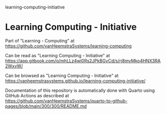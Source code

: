 learning-computing-initiative
# Learning Computing - Initiative

Part of "Learning - Computing" at https://github.com/vanHeemstraSystems/learning-computing

Can be read as "Learning Computing - Initiative" at https://app.gitbook.com/o/mhLLz4wi0Rs2JPkBGvCd/s/rj8myMko4HNX3RA2WxvW/

Can be browsed as "Learning Computing - Initiative" at https://vanheemstrasystems.github.io/learning-computing-initiative/

Documentation of this repository is automatically done with Quarto using GitHub Actions as described at https://github.com/vanHeemstraSystems/quarto-to-github-pages/blob/main/300/300/README.md
